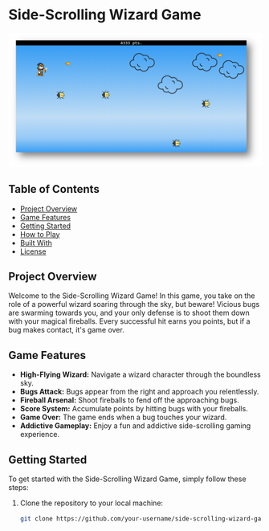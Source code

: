 # Side-Scrolling Wizard Game

![Game Screenshot](wizardPicture.png)

## Table of Contents
- [Project Overview](#project-overview)
- [Game Features](#game-features)
- [Getting Started](#getting-started)
- [How to Play](#how-to-play)
- [Built With](#built-with)
- [License](#license)

## Project Overview
Welcome to the Side-Scrolling Wizard Game! In this game, you take on the role of a powerful wizard soaring through the sky, but beware! Vicious bugs are swarming towards you, and your only defense is to shoot them down with your magical fireballs. Every successful hit earns you points, but if a bug makes contact, it's game over.

## Game Features
- **High-Flying Wizard:** Navigate a wizard character through the boundless sky.
- **Bugs Attack:** Bugs appear from the right and approach you relentlessly.
- **Fireball Arsenal:** Shoot fireballs to fend off the approaching bugs.
- **Score System:** Accumulate points by hitting bugs with your fireballs.
- **Game Over:** The game ends when a bug touches your wizard.
- **Addictive Gameplay:** Enjoy a fun and addictive side-scrolling gaming experience.

## Getting Started
To get started with the Side-Scrolling Wizard Game, simply follow these steps:

1. Clone the repository to your local machine:

   ```bash
   git clone https://github.com/your-username/side-scrolling-wizard-game.git

